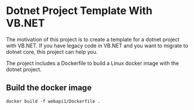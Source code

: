 # Dotnet Project Template With VB.NET

The motivation of this project is to create a template for a dotnet project with VB.NET.
If you have legacy code in VB.NET and you want to migrate to dotnet core, this project can help you.

The project includes a Dockerfile to build a Linux docker image with the dotnet project.

## Build the docker image

	docker build -f webapi1/Dockerfile .
